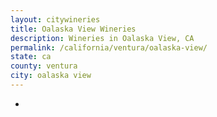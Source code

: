 ```yaml
---
layout: citywineries
title: Oalaska View Wineries
description: Wineries in Oalaska View, CA
permalink: /california/ventura/oalaska-view/
state: ca
county: ventura
city: oalaska view
---
```

-
